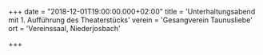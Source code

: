 +++
date = "2018-12-01T19:00:00.000+02:00"
title = 'Unterhaltungsabend mit 1. Aufführung des Theaterstücks'
verein = 'Gesangverein Taunusliebe'
ort = 'Vereinssaal, Niederjosbach'

+++

      